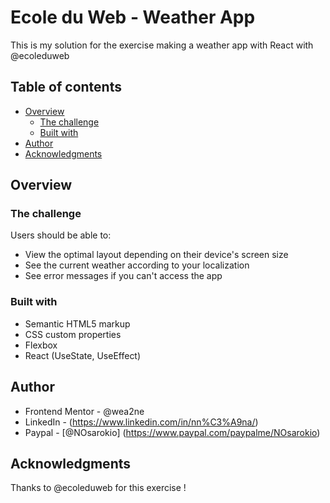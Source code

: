 # Ecole du Web - Weather App

This is my solution for the exercise making a weather app with React with @ecoleduweb

## Table of contents

- [Overview](#overview)
  - [The challenge](#the-challenge)
  - [Built with](#built-with)
- [Author](#author)
- [Acknowledgments](#acknowledgments)

## Overview

### The challenge

Users should be able to:

- View the optimal layout depending on their device's screen size
- See the current weather according to your localization
- See error messages if you can't access the app

### Built with

- Semantic HTML5 markup
- CSS custom properties
- Flexbox
- React (UseState, UseEffect)

## Author

- Frontend Mentor - @wea2ne
- LinkedIn - (https://www.linkedin.com/in/nn%C3%A9na/)
- Paypal - [@NOsarokio] (https://www.paypal.com/paypalme/NOsarokio)

## Acknowledgments

Thanks to @ecoleduweb for this exercise ! 

